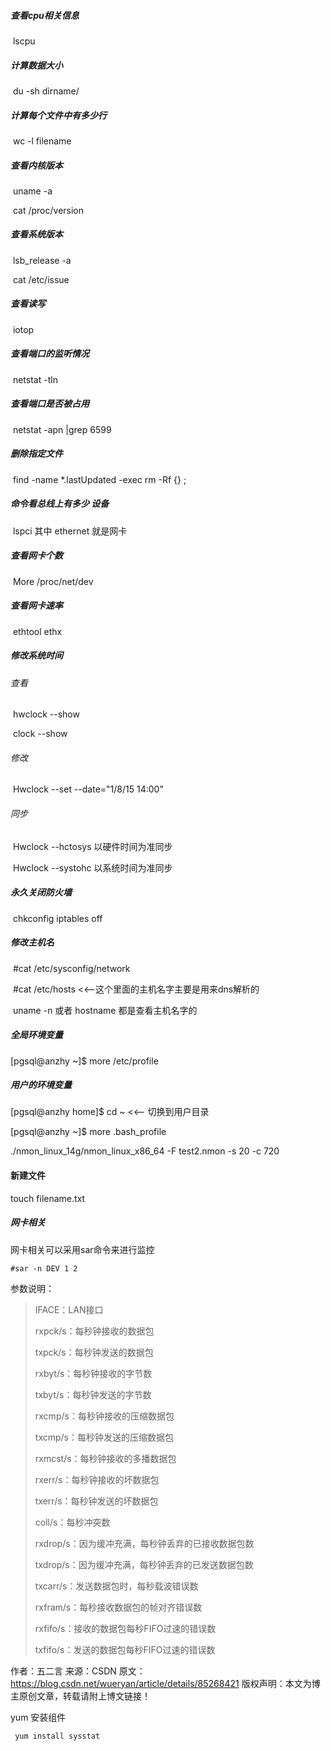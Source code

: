 ##### 查看cpu相关信息

​	lscpu

##### 计算数据大小

​	du   -sh  dirname/  

##### 计算每个文件中有多少行

​	wc -l   filename 

##### 查看内核版本

​	uname -a   

​	cat   /proc/version

##### 查看系统版本

​	lsb_release   -a   

​	cat   /etc/issue 

##### 查看读写

​	iotop

##### 查看端口的监听情况

​	netstat   -tln 

##### 查看端口是否被占用

​	netstat   -apn \|grep 6599

##### 删除指定文件

​	find  -name    *.lastUpdated -exec rm -Rf {} \;

##### 命令看总线上有多少 设备 

​	lspci   其中   ethernet 就是网卡

##### 查看网卡个数

​	More   /proc/net/dev

##### 查看网卡速率

​	ethtool ethx

##### 修改系统时间

###### 查看

​	hwclock    --show

​	clock  --show

###### 修改

​	Hwclock   --set --date="1/8/15 14:00"

###### 同步

​	Hwclock   --hctosys  以硬件时间为准同步

​	Hwclock   --systohc 以系统时间为准同步

##### 永久关闭防火墙

​	chkconfig iptables   off 

##### 修改主机名

​	#cat /etc/sysconfig/network 

​	#cat /etc/hosts  <<--这个里面的主机名字主要是用来dns解析的 

​	uname -n 或者 hostname 都是查看主机名字的

##### 全局环境变量

[pgsql@anzhy ~]$ more /etc/profile

##### 用户的环境变量

[pgsql@anzhy home]$ cd ~         <<-- 切换到用户目录

[pgsql@anzhy ~]$ more .bash_profile



./nmon_linux_14g/nmon_linux_x86_64 -F test2.nmon  -s 20 -c 720



#### 新建文件

touch filename.txt





##### 网卡相关

网卡相关可以采用sar命令来进行监控

```shell
#sar -n DEV 1 2
```

参数说明：

> IFACE：LAN接口 
>
> rxpck/s：每秒钟接收的数据包
>
> txpck/s：每秒钟发送的数据包
>
> rxbyt/s：每秒钟接收的字节数
>
> txbyt/s：每秒钟发送的字节数
>
> rxcmp/s：每秒钟接收的压缩数据包
>
> txcmp/s：每秒钟发送的压缩数据包
>
> rxmcst/s：每秒钟接收的多播数据包
>
> rxerr/s：每秒钟接收的坏数据包
>
> txerr/s：每秒钟发送的坏数据包
>
> coll/s：每秒冲突数
>
> rxdrop/s：因为缓冲充满，每秒钟丢弃的已接收数据包数
>
> txdrop/s：因为缓冲充满，每秒钟丢弃的已发送数据包数
>
> txcarr/s：发送数据包时，每秒载波错误数
>
> rxfram/s：每秒接收数据包的帧对齐错误数
>
> rxfifo/s：接收的数据包每秒FIFO过速的错误数
>
> txfifo/s：发送的数据包每秒FIFO过速的错误数





作者：五二言 
来源：CSDN 
原文：https://blog.csdn.net/wueryan/article/details/85268421 
版权声明：本文为博主原创文章，转载请附上博文链接！



yum 安装组件

```
 yum install sysstat
```


